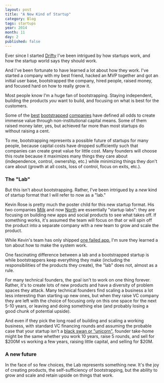```yaml
---
layout: post
title: "A New Kind of Startup"
category: Blog
tags: startups
year: 2014
month: 11
day: 2
published: false  
---
```


Ever since I started [Drifty](http://drifty.com/) I've been intrigued by how startups work, and how the startup world says they should work. 

And I've been fortunate to have learned a lot about how they work. I've started a company with my best friend, hacked an MVP together and got an initial user base, bootstrapped the company, hired people, raised money, and focused hard on how to really grow it.

Most people know I'm a huge fan of bootstrapping. Staying independent, building the products *you* want to build, and focusing on what is best for the customers.

<!--
But by many measures, bootstrapping is considered folly in the startup world. You're not investing enough in growth, you aren't thinking
big enough, you're building a "lifestyle business," yadda yadda. Most of the negativity around bootstrapping is perpetuated by the VC community that doesn't really
gain anything from you keeping that cap table nice and simple.

But this isn't a rant about VCs. We have some [great ones](http://arthurventures.com/) who have been immensely helpful to us. Rather, I am fascinated by bootstrapping because it shows a tear in the fabric of startup culture mythos.
-->

Some of the [best](http://basecamp.com/) [bootstrapped](http://atlassian.com/) [companies](http://mailchimp.com/) have defined all odds to create immense value through non-institutional capital means. Some of them raised money later, yes, but 
achieved far more than most startups do without raising a cent.

<!--
Bootstrapped companies are pretty well understood at this point. You basically focus on making money as soon as possible and you grow at a sustainable rate based on what your customer growth and core metrics can bear.

But at the core, bootstrapped companies are *self-sufficient*. They are often started by a team that could build the product they are going to sell (rather than outsourcing it or having to hire a team), and had a close-knit founding team.
-->

To me, bootstrapping represents a possible future of startups for many people, because capital costs have dropped sufficiently such that companies can create great value for little cost. Many founders will choose this route because it maximizes many things they care about (independence, control, ownership, etc.) while minimizing things they don't care about (growth at all costs, loss of control, focus on exits, etc.).

### The "Lab"

But this isn't about bootstrapping. Rather, I've been intrigued by a *new* kind of startup format that I will refer to now as a "lab."

Kevin Rose is pretty much the poster child for this new startup format. His two companies [Milk](http://www.crunchbase.com/organization/milk) and now [North](http://techcrunch.com/2014/08/15/kevin-rose-google-ventures-north/) are essentially "startup labs": they are focusing on building new apps and social products to see what takes off. If something works, it's assumed the team will focus on that
or will spin off the product into a separate company with a new team to grow and scale the product.

While Kevin's team has only shipped [one failed app](http://mashable.com/2012/03/14/kevin-roses-oink-folds/), I'm sure they learned a ton about how to make the system work.

One fascinating difference between a lab and a bootstrapped startup is while bootstrappers keep everything they make (including the responsibilities of the products they create), the "lab" does not, almost as a rule.

For many technical founders, the goal isn't to work on one thing forever. Rather, it's to create lots of new products and have a diversity of problem spaces they attack. Many technical founders find scaling a business a lot less interesting than starting up new ones, but when they raise VC company they are left with the choice of focusing only on this one space for the next 5-10 years, or leaving and doing something else (and probably losing a good chunk of potential upside).

And even if they pick the long road of building and scaling a working business, with standard VC financing rounds and assuming the probable case that your startup isn't a [black swan or "unicorn"](http://paulgraham.com/swan.html), founder take-home might be the same whether you work 10 years, raise 5 rounds, and sell for $200M vs working a few years, raising little capital, and selling for $20M.

### A new future

In the face of so few choices, the Lab represents something new. It's the joy of creating products, the self-sufficiency of bootstrapping, but the ability to grow and scale and retain upside on things that work.

